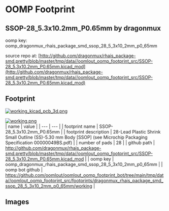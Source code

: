 # OOMP Footprint  
## SSOP-28_5.3x10.2mm_P0.65mm  by dragonmux  
  
oomp key: oomp_dragonmux_rhais_package_smd_ssop_28_5_3x10_2mm_p0_65mm  
  
source repo at: [http://github.com/dragonmux/rhais_package-smd.pretty/blob/master/tmp/data//oomlout_oomp_footprint_src/SSOP-28_5.3x10.2mm_P0.65mm.kicad_mod](http://github.com/dragonmux/rhais_package-smd.pretty/blob/master/tmp/data//oomlout_oomp_footprint_src/SSOP-28_5.3x10.2mm_P0.65mm.kicad_mod)  
## Footprint  
  
[![working_kicad_pcb_3d.png](working_kicad_pcb_3d_600.png)](working_kicad_pcb_3d.png)  
  
[![working.png](working_600.png)](working.png)  
| name | value | 
| --- | --- | 
| footprint name | SSOP-28_5.3x10.2mm_P0.65mm | 
| footprint description | 28-Lead Plastic Shrink Small Outline (SS)-5.30 mm Body [SSOP] (see Microchip Packaging Specification 00000049BS.pdf) | 
| number of pads | 28 | 
| github path | http://github.com/dragonmux/rhais_package-smd.pretty/blob/master/tmp/data//oomlout_oomp_footprint_src/SSOP-28_5.3x10.2mm_P0.65mm.kicad_mod | 
| oomp key | oomp_dragonmux_rhais_package_smd_ssop_28_5_3x10_2mm_p0_65mm | 
| oomp bot github | https://github.com/oomlout/oomlout_oomp_footprint_bot/tree/main/tmp/data//oomlout_oomp_footprint_src/footprints/dragonmux_rhais_package_smd_ssop_28_5_3x10_2mm_p0_65mm/working | 
## Images  
